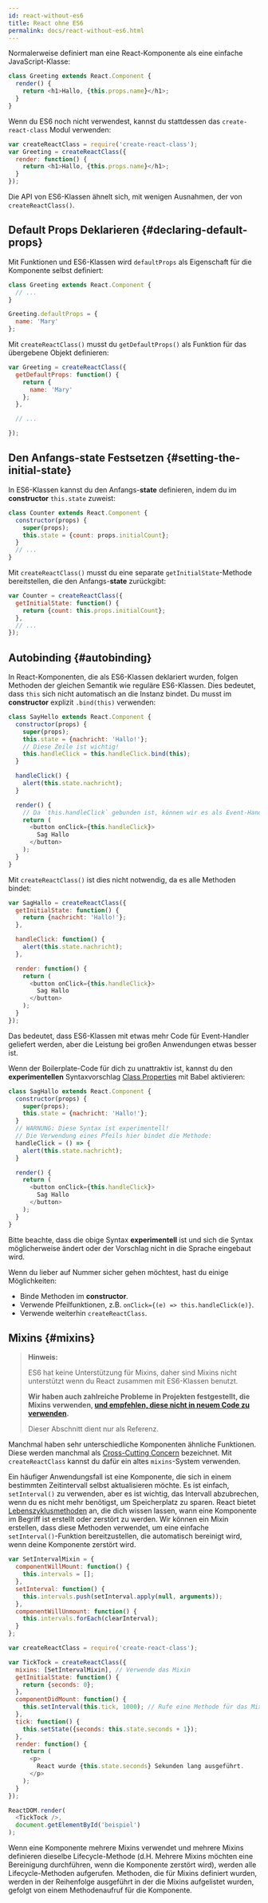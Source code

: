 ```yaml
---
id: react-without-es6
title: React ohne ES6
permalink: docs/react-without-es6.html
---
```


Normalerweise definiert man eine React-Komponente als eine einfache JavaScript-Klasse:

```javascript
class Greeting extends React.Component {
  render() {
    return <h1>Hallo, {this.props.name}</h1>;
  }
}
```

Wenn du ES6 noch nicht verwendest, kannst du stattdessen das `create-react-class` Modul verwenden:

```javascript
var createReactClass = require('create-react-class');
var Greeting = createReactClass({
  render: function() {
    return <h1>Hallo, {this.props.name}</h1>;
  }
});
```

Die API von ES6-Klassen ähnelt sich, mit wenigen Ausnahmen, der von `createReactClass()`.

## Default Props Deklarieren {#declaring-default-props}

Mit Funktionen und ES6-Klassen wird `defaultProps` als Eigenschaft für die Komponente selbst definiert:

```javascript
class Greeting extends React.Component {
  // ...
}

Greeting.defaultProps = {
  name: 'Mary'
};
```

Mit `createReactClass()` musst du `getDefaultProps()` als Funktion für das übergebene Objekt definieren:

```javascript
var Greeting = createReactClass({
  getDefaultProps: function() {
    return {
      name: 'Mary'
    };
  },

  // ...

});
```

## Den Anfangs-**state** Festsetzen {#setting-the-initial-state}

In ES6-Klassen kannst du den Anfangs-**state** definieren, indem du im **constructor** `this.state` zuweist:

```javascript
class Counter extends React.Component {
  constructor(props) {
    super(props);
    this.state = {count: props.initialCount};
  }
  // ...
}
```

Mit `createReactClass()` musst du eine separate `getInitialState`-Methode bereitstellen, die den Anfangs-**state** zurückgibt:

```javascript
var Counter = createReactClass({
  getInitialState: function() {
    return {count: this.props.initialCount};
  },
  // ...
});
```

## Autobinding {#autobinding}

In React-Komponenten, die als ES6-Klassen deklariert wurden, folgen Methoden der gleichen Semantik wie reguläre ES6-Klassen. Dies bedeutet, dass `this` sich nicht automatisch an die Instanz bindet. Du musst im **constructor** explizit `.bind(this)` verwenden:

```javascript
class SayHello extends React.Component {
  constructor(props) {
    super(props);
    this.state = {nachricht: 'Hallo!'};
    // Diese Zeile ist wichtig!
    this.handleClick = this.handleClick.bind(this);
  }

  handleClick() {
    alert(this.state.nachricht);
  }

  render() {
    // Da `this.handleClick` gebunden ist, können wir es als Event-Handler verwenden.
    return (
      <button onClick={this.handleClick}>
        Sag Hallo
      </button>
    );
  }
}
```

Mit `createReactClass()` ist dies nicht notwendig, da es alle Methoden bindet:

```javascript
var SagHallo = createReactClass({
  getInitialState: function() {
    return {nachricht: 'Hallo!'};
  },

  handleClick: function() {
    alert(this.state.nachricht);
  },

  render: function() {
    return (
      <button onClick={this.handleClick}>
        Sag Hallo
      </button>
    );
  }
});
```

Das bedeutet, dass ES6-Klassen mit etwas mehr Code für Event-Handler geliefert werden, aber die Leistung bei großen Anwendungen etwas besser ist.

Wenn der Boilerplate-Code für dich zu unattraktiv ist, kannst du den **experimentellen** Syntaxvorschlag [Class Properties](https://babeljs.io/docs/plugins/transform-class-properties/) mit Babel aktivieren:


```javascript
class SagHallo extends React.Component {
  constructor(props) {
    super(props);
    this.state = {nachricht: 'Hallo!'};
  }
  // WARNUNG: Diese Syntax ist experimentell!
  // Die Verwendung eines Pfeils hier bindet die Methode:
  handleClick = () => {
    alert(this.state.nachricht);
  }

  render() {
    return (
      <button onClick={this.handleClick}>
        Sag Hallo
      </button>
    );
  }
}
```

Bitte beachte, dass die obige Syntax **experimentell** ist und sich die Syntax möglicherweise ändert oder der Vorschlag nicht in die Sprache eingebaut wird.

Wenn du lieber auf Nummer sicher gehen möchtest, hast du einige Möglichkeiten:

* Binde Methoden im **constructor**.
* Verwende Pfeilfunktionen, z.B. `onClick={(e) => this.handleClick(e)}`.
* Verwende weiterhin `createReactClass`.

## Mixins {#mixins}

>**Hinweis:**
>
>ES6 hat keine Unterstützung für Mixins, daher sind Mixins nicht unterstützt wenn du React zusammen mit ES6-Klassen benutzt.
>
>**Wir haben auch zahlreiche Probleme in Projekten festgestellt, die Mixins verwenden, [und empfehlen, diese nicht in neuem Code zu verwenden](/blog/2016/07/13/mixins-considered-harmful.html).**
>
>Dieser Abschnitt dient nur als Referenz.

Manchmal haben sehr unterschiedliche Komponenten ähnliche Funktionen. Diese werden manchmal als [Cross-Cutting Concern](https://de.wikipedia.org/wiki/Cross-Cutting_Concern) bezeichnet. Mit `createReactClass` kannst du dafür ein altes `mixins`-System verwenden.

Ein häufiger Anwendungsfall ist eine Komponente, die sich in einem bestimmten Zeitintervall selbst aktualisieren möchte. Es ist einfach, `setInterval()` zu verwenden, aber es ist wichtig, das Intervall abzubrechen, wenn du es nicht mehr benötigst, um Speicherplatz zu sparen. React bietet [Lebenszyklusmethoden](/docs/react-component.html#the-component-lifecycle) an, die dich wissen lassen, wann eine Komponente im Begriff ist erstellt oder zerstört zu werden. Wir können ein Mixin erstellen, dass diese Methoden verwendet, um eine einfache `setInterval()`-Funktion bereitzustellen, die automatisch bereinigt wird, wenn deine Komponente zerstört wird.

```javascript
var SetIntervalMixin = {
  componentWillMount: function() {
    this.intervals = [];
  },
  setInterval: function() {
    this.intervals.push(setInterval.apply(null, arguments));
  },
  componentWillUnmount: function() {
    this.intervals.forEach(clearInterval);
  }
};

var createReactClass = require('create-react-class');

var TickTock = createReactClass({
  mixins: [SetIntervalMixin], // Verwende das Mixin
  getInitialState: function() {
    return {seconds: 0};
  },
  componentDidMount: function() {
    this.setInterval(this.tick, 1000); // Rufe eine Methode für das Mixin auf
  },
  tick: function() {
    this.setState({seconds: this.state.seconds + 1});
  },
  render: function() {
    return (
      <p>
        React wurde {this.state.seconds} Sekunden lang ausgeführt.
      </p>
    );
  }
});

ReactDOM.render(
  <TickTock />,
  document.getElementById('beispiel')
);
```

Wenn eine Komponente mehrere Mixins verwendet und mehrere Mixins definieren dieselbe Lifecycle-Methode (d.H. Mehrere Mixins möchten eine Bereinigung durchführen, wenn die Komponente zerstört wird), werden alle Lifecycle-Methoden aufgerufen. Methoden, die für Mixins definiert wurden, werden in der Reihenfolge ausgeführt in der die Mixins aufgelistet wurden, gefolgt von einem Methodenaufruf für die Komponente.
